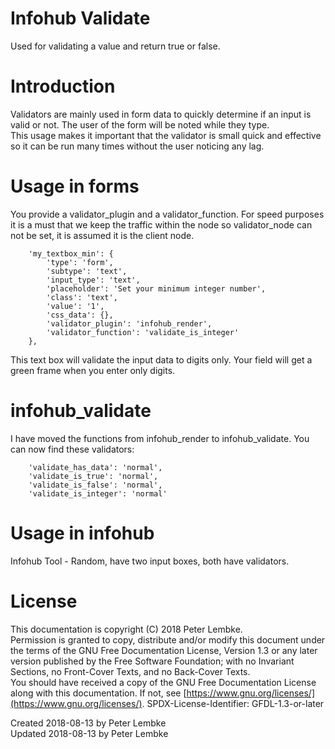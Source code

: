 # Infohub Validate
Used for validating a value and return true or false.  

# Introduction
Validators are mainly used in form data to quickly determine if an input is valid or not. The user of the form will be noted while they type.  
This usage makes it important that the validator is small quick and effective so it can be run many times without the user noticing any lag.  

# Usage in forms
You provide a validator_plugin and a validator_function. For speed purposes it is a must that we keep the traffic within the node so validator_node can not be set, it is assumed it is the client node.  

```
    'my_textbox_min': {
        'type': 'form',
        'subtype': 'text',
        'input_type': 'text',
        'placeholder': 'Set your minimum integer number',
        'class': 'text',
        'value': '1',
        'css_data': {},
        'validator_plugin': 'infohub_render',
        'validator_function': 'validate_is_integer'
    },
```

This text box will validate the input data to digits only. Your field will get a green frame when you enter only digits.  

# infohub_validate
I have moved the functions from infohub_render to infohub_validate. You can now find these validators:  

```
    'validate_has_data': 'normal',
    'validate_is_true': 'normal',
    'validate_is_false': 'normal',
    'validate_is_integer': 'normal'
```

# Usage in infohub
Infohub Tool - Random, have two input boxes, both have validators.  

# License
This documentation is copyright (C) 2018 Peter Lembke.  
Permission is granted to copy, distribute and/or modify this document under the terms of the GNU Free Documentation License, Version 1.3 or any later version published by the Free Software Foundation; with no Invariant Sections, no Front-Cover Texts, and no Back-Cover Texts.  
You should have received a copy of the GNU Free Documentation License along with this documentation. If not, see [https://www.gnu.org/licenses/](https://www.gnu.org/licenses/).  SPDX-License-Identifier: GFDL-1.3-or-later  

Created 2018-08-13 by Peter Lembke  
Updated 2018-08-13 by Peter Lembke  

